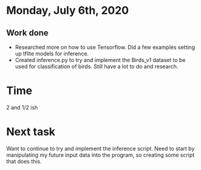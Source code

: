 # Monday, July 6th, 2020

## Work done

* Researched more on how to use Tensorflow. Did a few examples setting up tflite models for inference.
* Created inference.py to try and implement the Birds_v1 dataset to be used for classification of birds. Still have a lot to do and research.

# Time

2 and 1/2 ish

# Next task

Want to continue to try and implement the inference script. Need to start by manipulating my future input data into the program, so creating some script that does this.

